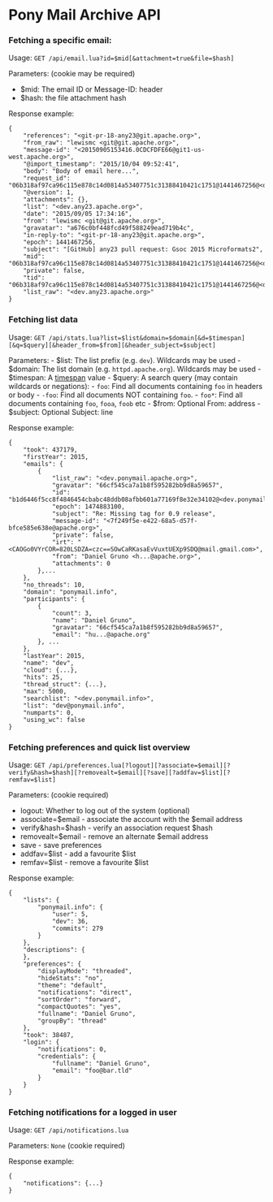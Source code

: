 # Pony Mail Archive API

### Fetching a specific email:

Usage:
`GET /api/email.lua?id=$mid[&attachment=true&file=$hash]`

Parameters: (cookie may be required)
  - $mid: The email ID or Message-ID: header
  - $hash: the file attachment hash

Response example:

~~~
{
    "references": "<git-pr-18-any23@git.apache.org>",
    "from_raw": "lewismc <git@git.apache.org>",
    "message-id": "<20150905153416.0CDCFDFE66@git1-us-west.apache.org>",
    "@import_timestamp": "2015/10/04 09:52:41",
    "body": "Body of email here...",
    "request_id": "06b318af97ca96c115e878c14d0814a53407751c31388410421c1751@1441467256@<dev.any23.apache.org>",
    "@version": 1,
    "attachments": {},
    "list": "<dev.any23.apache.org>",
    "date": "2015/09/05 17:34:16",
    "from": "lewismc <git@git.apache.org>",
    "gravatar": "a676c0bf448fcd49f588249ead719b4c",
    "in-reply-to": "<git-pr-18-any23@git.apache.org>",
    "epoch": 1441467256,
    "subject": "[GitHub] any23 pull request: Gsoc 2015 Microformats2",
    "mid": "06b318af97ca96c115e878c14d0814a53407751c31388410421c1751@1441467256@<dev.any23.apache.org>",
    "private": false,
    "tid": "06b318af97ca96c115e878c14d0814a53407751c31388410421c1751@1441467256@<dev.any23.apache.org>",
    "list_raw": "<dev.any23.apache.org>"
}
~~~


### Fetching list data
Usage:
`GET /api/stats.lua?list=$list&domain=$domain[&d=$timespan][&q=$query][&header_from=$from][&header_subject=$subject]`

Parameters:
    - $list: The list prefix (e.g. `dev`). Wildcards may be used
    - $domain: The list domain (e.g. `httpd.apache.org`). Wildcards may be used
    - $timespan: A [timespan](#Timespans) value
    - $query: A search query (may contain wildcards or negations):
      - `foo`: Find all documents containing `foo` in headers or body
      - `-foo`: Find all documents NOT containing `foo`.
      - `foo*`: Find all documents containing `foo`, `fooa`, `foob` etc
    - $from: Optional From: address
    - $subject: Optional Subject: line
    
Response example:

~~~
{
    "took": 437179,
    "firstYear": 2015,
    "emails": {
        {
            "list_raw": "<dev.ponymail.apache.org>",
            "gravatar": "66cf545ca7a1b8f595282bb9d8a59657",
            "id": "b1d6446f5cc8f4846454cbabc48ddb08afbb601a77169f8e32e34102@<dev.ponymail.apache.org>",
            "epoch": 1474883100,
            "subject": "Re: Missing tag for 0.9 release",
            "message-id": "<7f249f5e-e422-68a5-d57f-bfce585e638e@apache.org>",
            "private": false,
            "irt": "<CAOGo0VYrCOR=820LSDZA=czc==SOwCaRKasaEvVuxtUEXp9SDQ@mail.gmail.com>",
            "from": "Daniel Gruno <h...@apache.org>",
            "attachments": 0
        },...
    },
    "no_threads": 10,
    "domain": "ponymail.info",
    "participants": {
        {
            "count": 3,
            "name": "Daniel Gruno",
            "gravatar": "66cf545ca7a1b8f595282bb9d8a59657",
            "email": "hu...@apache.org"
        }, ...
    },
    "lastYear": 2015,
    "name": "dev",
    "cloud": {...},
    "hits": 25,
    "thread_struct": {...},
    "max": 5000,
    "searchlist": "<dev.ponymail.info>",
    "list": "dev@ponymail.info",
    "numparts": 0,
    "using_wc": false
}
~~~


### Fetching preferences and quick list overview
Usage:
`GET /api/preferences.lua[?logout][?associate=$email][?verify&hash=$hash][?removealt=$email][?save][?addfav=$list][?remfav=$list]`

Parameters: (cookie required)
  - logout: Whether to log out of the system (optional)
  - associate=$email - associate the account with the $email address
  - verify&hash=$hash - verify an association request $hash
  - removealt=$email - remove an alternate $email address
  - save - save preferences
  - addfav=$list - add a favourite $list
  - remfav=$list - remove a favourite $list


Response example:

~~~
{
    "lists": {
        "ponymail.info": {
            "user": 5,
            "dev": 36,
            "commits": 279
        }
    },
    "descriptions": {
    },
    "preferences": {
        "displayMode": "threaded",
        "hideStats": "no",
        "theme": "default",
        "notifications": "direct",
        "sortOrder": "forward",
        "compactQuotes": "yes",
        "fullname": "Daniel Gruno",
        "groupBy": "thread"
    },
    "took": 38487,
    "login": {
        "notifications": 0,
        "credentials": {
            "fullname": "Daniel Gruno",
            "email": "foo@bar.tld"
        }
    }
}
~~~


### Fetching notifications for a logged in user
Usage:
`GET /api/notifications.lua`

Parameters: `None` (cookie required)


Response example:

~~~
{
    "notifications": {...}
}
~~~

